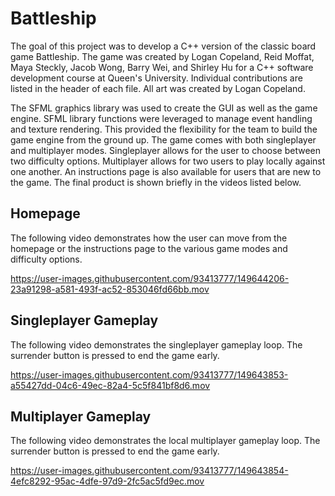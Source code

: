 # Battleship

The goal of this project was to develop a C++ version of the classic board game Battleship. The game was created by Logan Copeland, Reid Moffat, Maya Steckly, Jacob Wong, Barry Wei, and Shirley Hu for a C++ software development course at Queen's University. Individual contributions are listed in the header of each file. All art was created by Logan Copeland.

The SFML graphics library was used to create the GUI as well as the game engine. SFML library functions were leveraged to manage event handling and texture rendering. This provided the flexibility for the team to build the game engine from the ground up. The game comes with both singleplayer and multiplayer modes. Singleplayer allows for the user to choose between two difficulty options. Multiplayer allows for two users to play locally against one another. An instructions page is also available for users that are new to the game. The final product is shown briefly in the videos listed below.

## Homepage
The following video demonstrates how the user can move from the homepage or the instructions page to the various game modes and difficulty options.

https://user-images.githubusercontent.com/93413777/149644206-23a91298-a581-493f-ac52-853046fd66bb.mov

## Singleplayer Gameplay
The following video demonstrates the singleplayer gameplay loop. The surrender button is pressed to end the game early.

https://user-images.githubusercontent.com/93413777/149643853-a55427dd-04c6-49ec-82a4-5c5f841bf8d6.mov

## Multiplayer Gameplay
The following video demonstrates the local multiplayer gameplay loop. The surrender button is pressed to end the game early.

https://user-images.githubusercontent.com/93413777/149643854-4efc8292-95ac-4dfe-97d9-2fc5ac5fd9ec.mov
